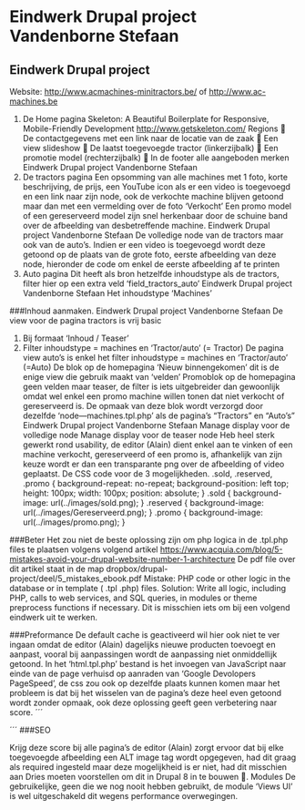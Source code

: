 # Eindwerk Drupal project Vandenborne Stefaan
## Eindwerk Drupal project
Website: http://www.acmachines-minitractors.be/ of http://www.ac-machines.be
1. De Home pagina
Skeleton: A Beautiful Boilerplate for Responsive, Mobile-Friendly Development http://www.getskeleton.com/
Regions
 De contactgegevens met een link naar de locatie van de zaak
 Een view slideshow
 De laatst toegevoegde tractor (linkerzijbalk)
 Een promotie model (rechterzijbalk)
 In de footer alle aangeboden merken
Eindwerk Drupal project Vandenborne Stefaan
2. De tractors pagina
Een opsomming van alle machines met 1 foto, korte beschrijving, de prijs, een YouTube icon als er een video is toegevoegd en een link naar zijn node, ook de verkochte machine blijven getoond maar dan met een vermelding over de foto ‘Verkocht’
Een promo model of een gereserveerd model zijn snel herkenbaar door de schuine band over de afbeelding van desbetreffende machine.
Eindwerk Drupal project Vandenborne Stefaan
De volledige node van de tractors maar ook van de auto’s.
Indien er een video is toegevoegd wordt deze getoond op de plaats van de grote foto, eerste afbeelding van deze node, hieronder de code om enkel de eerste afbeelding af te printen <?php print render($content['field_machine_img'][0]); ?>
3. Auto pagina Dit heeft als bron hetzelfde inhoudstype als de tractors, filter hier op een extra veld ‘field_tractors_auto’
Eindwerk Drupal project Vandenborne Stefaan
Het inhoudstype ‘Machines’

###Inhoud aanmaken.
Eindwerk Drupal project Vandenborne Stefaan
De view voor de pagina tractors is vrij basic
1. Bij formaat ‘Inhoud / Teaser’
2. Filter inhoudstype = machines en ‘Tractor/auto’ (= Tractor)
De pagina view auto’s is enkel het filter inhoudstype = machines en ‘Tractor/auto’ (=Auto)
De blok op de homepagina ‘Nieuw binnengekomen’ dit is de enige view die gebruik maakt van ‘velden’
Promoblok op de homepagina geen velden maar teaser, de filter is iets uitgebreider dan gewoonlijk omdat
wel enkel een promo machine willen tonen dat niet verkocht of gereserveerd is. De opmaak van deze blok
wordt verzorgd door dezelfde ‘node—machines.tpl.php’ als de pagina’s “Tractors” en “Auto’s”
Eindwerk Drupal project Vandenborne Stefaan
Manage display voor de volledige node
Manage display voor de teaser node
Heb heel sterk gewerkt rond usability, de editor (Alain) dient enkel aan te vinken of een machine verkocht, gereserveerd of een promo is, afhankelijk van zijn keuze wordt er dan een transparante png over de afbeelding of video geplaatst.
De CSS code voor de 3 mogelijkheden.
.sold, .reserved, .promo { background-repeat: no-repeat; background-position: left top; height: 100px; width: 100px; position: absolute; }
.sold { background-image: url(../images/sold.png); }
.reserved { background-image: url(../images/Gereserveerd.png); }
.promo { background-image: url(../images/promo.png); }


###Beter
Het zou niet de beste oplossing zijn om php logica in de .tpl.php files te plaatsen volgens volgend artikel https://www.acquia.com/blog/5-mistakes-avoid-your-drupal-website-number-1-architecture De pdf file over dit artikel staat in de map dropbox/drupal-project/deel/5_mistakes_ebook.pdf
Mistake: PHP code or other logic in the database or in template ( .tpl .php) files. Solution: Write all logic, including PHP, calls to web services, and SQL queries, in modules or theme preprocess functions if necessary.
Dit is misschien iets om bij een volgend eindwerk uit te werken.

###Preformance
De default cache is geactiveerd wil hier ook niet te ver ingaan omdat de editor (Alain) dagelijks nieuwe producten toevoegt en aanpast, vooral bij aanpassingen wordt de aanpassing niet onmiddellijk getoond.
In het ‘html.tpl.php’ bestand is het invoegen van JavaScript naar einde van de page verhuisd op aanraden van ‘Google Devolopers PageSpeed’, de css <?php print $styles; ?> zou ook op dezelfde plaats kunnen komen maar het probleem is dat bij het wisselen van de pagina’s deze heel even getoond wordt zonder opmaak, ook deze oplossing geeft geen verbetering naar score.
´´´
<?php print $scripts; ?>
<?php print $page_bottom; ?>
</body>
</html>
´´´
###SEO

Krijg deze score bij alle pagina’s de editor (Alain) zorgt ervoor dat bij elke toegevoegde afbeelding een ALT image tag wordt opgegeven, had dit graag als required ingesteld maar deze mogelijkheid is er niet, had dit misschien aan Dries moeten voorstellen om dit in Drupal 8 in te bouwen .
Modules
De gebruikelijke, geen die we nog nooit hebben gebruikt, de module ‘Views UI’ is wel uitgeschakeld dit wegens performance overwegingen.
